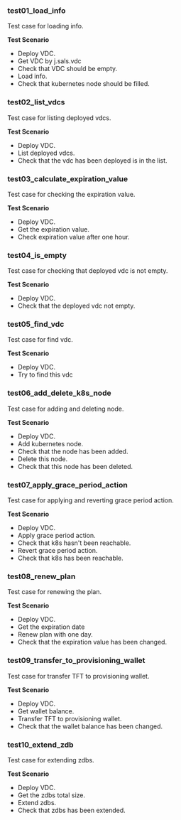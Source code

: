 ### test01_load_info

Test case for loading info.

**Test Scenario**

- Deploy VDC.
- Get VDC by j.sals.vdc
- Check that VDC should be empty.
- Load info.
- Check that kubernetes node should be filled.

### test02_list_vdcs

Test case for listing deployed vdcs.

**Test Scenario**

- Deploy VDC.
- List deployed vdcs.
- Check that the vdc has been deployed is in the list.

### test03_calculate_expiration_value

Test case for checking the expiration value.

**Test Scenario**

- Deploy VDC.
- Get the expiration value.
- Check expiration value after one hour.

### test04_is_empty

Test case for checking that deployed vdc is not empty.

**Test Scenario**

- Deploy VDC.
- Check that the deployed vdc not empty.

### test05_find_vdc

Test case for find vdc.

**Test Scenario**

- Deploy VDC.
- Try to find this vdc

### test06_add_delete_k8s_node

Test case for adding and deleting node.

**Test Scenario**

- Deploy VDC.
- Add kubernetes node.
- Check that the node has been added.
- Delete this node.
- Check that this node has been deleted.

### test07_apply_grace_period_action

Test case for applying and reverting grace period action.

**Test Scenario**

- Deploy VDC.
- Apply grace period action.
- Check that k8s hasn't been reachable.
- Revert grace period action.
- Check that k8s has been reachable.

### test08_renew_plan

Test case for renewing the plan.

**Test Scenario**

- Deploy VDC.
- Get the expiration date
- Renew plan with one day.
- Check that the expiration value has been changed.

### test09_transfer_to_provisioning_wallet

Test case for transfer TFT to provisioning wallet.

**Test Scenario**

- Deploy VDC.
- Get wallet balance.
- Transfer TFT to provisioning wallet.
- Check that the wallet balance has been changed.

### test10_extend_zdb

Test case for extending zdbs.

**Test Scenario**

- Deploy VDC.
- Get the zdbs total size.
- Extend zdbs.
- Check that zdbs has been extended.
